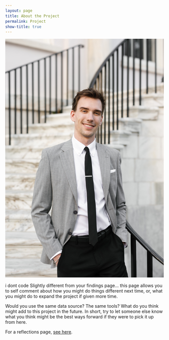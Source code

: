 ```yaml
---
layout: page
title: About the Project 
permalink: Project
show-title: true
---
```

<p align="center">
    <img src="assets/img/IMG_0528.JPG" />
 
 i dont code Slightly different from your findings page... this page allows you to self comment about how you might do things different next time, or, what you might do to expand the project if given more time.

Would you use the same data source? The same tools? What do you think might add to this project in the future. In short, try to let someone else know what you think might be the best ways forward if they were to pick it up from here.

For a reflections page, [see here](https://confederate-memorials-project.readthedocs.io/en/latest/problems-encountered/).
